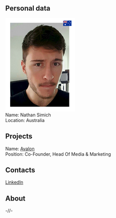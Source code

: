 ## Personal data
![ photo](photo/nathan_simich.png)  
Name: Nathan Simich   
Location: Australia  
## Projects 
Name: [Avalon](../projects/avalon.md)  
Position: Co-Founder, Head Of Media & Marketing 
## Contacts
[LinkedIn](https://www.linkedin.com/in/nathan-simich-68b8ba133/)  
## About
-//-
